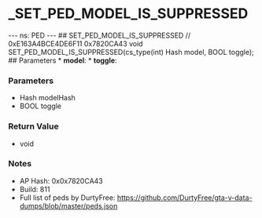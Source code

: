 # _SET_PED_MODEL_IS_SUPPRESSED

--- ns: PED --- ## SET_PED_MODEL_IS_SUPPRESSED  // 0xE163A4BCE4DE6F11 0x7820CA43 void SET_PED_MODEL_IS_SUPPRESSED(cs_type(int) Hash model, BOOL toggle);   ## Parameters * **model**: * **toggle**:

### Parameters
* Hash modelHash
* BOOL toggle

### Return Value
* void

### Notes
* AP Hash: 0x0x7820CA43
* Build: 811
* Full list of peds by DurtyFree: https://github.com/DurtyFree/gta-v-data-dumps/blob/master/peds.json

